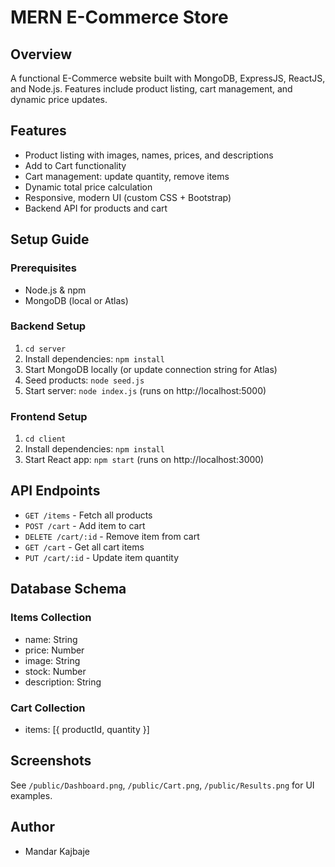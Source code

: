 # MERN E-Commerce Store

## Overview
A functional E-Commerce website built with MongoDB, ExpressJS, ReactJS, and Node.js. Features include product listing, cart management, and dynamic price updates.

## Features
- Product listing with images, names, prices, and descriptions
- Add to Cart functionality
- Cart management: update quantity, remove items
- Dynamic total price calculation
- Responsive, modern UI (custom CSS + Bootstrap)
- Backend API for products and cart

## Setup Guide
### Prerequisites
- Node.js & npm
- MongoDB (local or Atlas)

### Backend Setup
1. `cd server`
2. Install dependencies: `npm install`
3. Start MongoDB locally (or update connection string for Atlas)
4. Seed products: `node seed.js`
5. Start server: `node index.js` (runs on http://localhost:5000)

### Frontend Setup
1. `cd client`
2. Install dependencies: `npm install`
3. Start React app: `npm start` (runs on http://localhost:3000)

## API Endpoints
- `GET /items` - Fetch all products
- `POST /cart` - Add item to cart
- `DELETE /cart/:id` - Remove item from cart
- `GET /cart` - Get all cart items
- `PUT /cart/:id` - Update item quantity

## Database Schema
### Items Collection
- name: String
- price: Number
- image: String
- stock: Number
- description: String

### Cart Collection
- items: [{ productId, quantity }]

## Screenshots
See `/public/Dashboard.png`, `/public/Cart.png`, `/public/Results.png` for UI examples.

## Author
- Mandar Kajbaje
